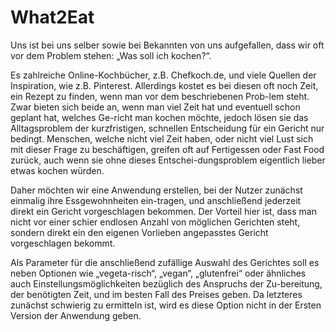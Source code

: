 # What2Eat
Uns ist bei uns selber sowie bei Bekannten von uns aufgefallen, dass wir oft vor dem Problem stehen: „Was soll ich kochen?“.

Es zahlreiche Online-Kochbücher, z.B. Chefkoch.de, und viele Quellen der Inspiration, wie z.B. Pinterest. Allerdings kostet es bei diesen oft noch Zeit, ein Rezept zu finden, wenn man vor dem beschriebenen Prob-lem steht. Zwar bieten sich beide an, wenn man viel Zeit hat und eventuell schon geplant hat, welches Ge-richt man kochen möchte, jedoch lösen sie das Alltagsproblem der kurzfristigen, schnellen Entscheidung für ein Gericht nur bedingt. Menschen, welche nicht viel Zeit haben, oder nicht viel Lust sich mit dieser Frage zu beschäftigen, greifen oft auf Fertigessen oder Fast Food zurück, auch wenn sie ohne dieses Entschei-dungsproblem eigentlich lieber etwas kochen würden.

Daher möchten wir eine Anwendung erstellen, bei der Nutzer zunächst einmalig ihre Essgewohnheiten ein-tragen, und anschließend jederzeit direkt ein Gericht vorgeschlagen bekommen. Der Vorteil hier ist, dass man nicht vor einer schier endlosen Anzahl von möglichen Gerichten steht, sondern direkt ein den eigenen Vorlieben angepasstes Gericht vorgeschlagen bekommt.

Als Parameter für die anschließend zufällige Auswahl des Gerichtes soll es neben Optionen wie „vegeta-risch“, „vegan“, „glutenfrei“ oder ähnliches auch Einstellungsmöglichkeiten bezüglich des Anspruchs der Zu-bereitung, der benötigten Zeit, und im besten Fall des Preises geben. Da letzteres zunächst schwierig zu ermitteln ist, wird es diese Option nicht in der Ersten Version der Anwendung geben.
